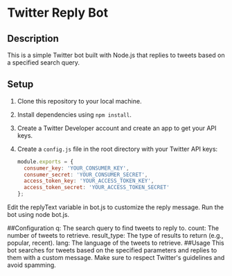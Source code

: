 # Twitter Reply Bot

## Description

This is a simple Twitter bot built with Node.js that replies to tweets based on a specified search query.

## Setup

1. Clone this repository to your local machine.
2. Install dependencies using `npm install`.
3. Create a Twitter Developer account and create an app to get your API keys.
4. Create a `config.js` file in the root directory with your Twitter API keys:

   ```javascript
   module.exports = {
     consumer_key: 'YOUR_CONSUMER_KEY',
     consumer_secret: 'YOUR_CONSUMER_SECRET',
     access_token_key: 'YOUR_ACCESS_TOKEN_KEY',
     access_token_secret: 'YOUR_ACCESS_TOKEN_SECRET'
   };

Edit the replyText variable in bot.js to customize the reply message.
Run the bot using node bot.js.

##Configuration
q: The search query to find tweets to reply to.
count: The number of tweets to retrieve.
result_type: The type of results to return (e.g., popular, recent).
lang: The language of the tweets to retrieve.
##Usage
This bot searches for tweets based on the specified parameters and replies to them with a custom message. Make sure to respect Twitter's guidelines and avoid spamming.
